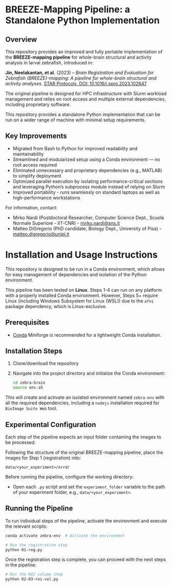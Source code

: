 # **BREEZE-Mapping Pipeline: a Standalone Python Implementation**  

## **Overview**  
This repository provides an improved and fully portable implementation of the **BREEZE-mapping pipeline** for whole-brain structural and activity analysis in larval zebrafish, introduced in:

**Jin, Neelakantan, et al.** (2023) – *Brain Registration and Evaluation for Zebrafish (BREEZE)-mapping: A pipeline for whole-brain structural and activity analyses.* [STAR Protocols, DOI: 10.1016/j.xpro.2023.102647](https://doi.org/10.1016/j.xpro.2023.102647)  

The original pipeline is designed for HPC infrastructure with Slurm workload management and relies on root access and multiple external dependencies, including proprietary software.

This repository provides a standalone Python implementation that can be run on a wider range of machine with minimal setup requirements.


## Key Improvements

- Migrated from Bash to Python for improved readability and maintainability
- Streamlined and modularized setup using a Conda environment — no root access required
- Eliminated unnecessary and proprietary dependencies (e.g., MATLAB) to simplify deployment
- Optimized parallel execution by isolating performance-critical sections and leveraging Python’s subprocess module instead of relying on Slurm
- Improved portability - runs seamlessly on standard laptops as well as high-performance workstations


For information, contact: 
- Mirko Nardi (Postdoctoral Researcher, Computer Science Dept., Scuola Normale Superiore - IIT-CNR) - mirko.nardi@sns.it 
- Matteo DiGregorio (PhD candidate, Biology Dept., University of Pisa) - matteo.digregorio@unipi.it


# Installation and Usage Instructions

This repository is designed to be run in a Conda environment, which allows for easy management of dependencies and isolation of the Python environment.

This pipeline has been tested on **Linux**. Steps 1-4 can run on any platform with a properly installed Conda environment. However, Steps 5+ require Linux (including Windows Subsystem for Linux (WSL)) due to the ``afni`` package dependency, which is Linux-exclusive.


## Prerequisites

- [Conda](https://github.com/conda-forge/miniforge) Miniforge is recommended for a lightweight Conda installation.


## Installation Steps

1. Clone/download the repository
2. Navigate into the project directory and initialize the Conda environment:

   ```bash
   cd zebra-brain
   source env.sh
   ```

This will create and activate an isolated environment named `zebra-env` with all the required dependencies, including a `nodejs` installation required for `BioImage Suite Web` tool.

## Experimental Configuration

Each step of the pipeline expects an input folder containing the images to be processed.

Following the structure of the original BREEZE-mapping pipeline, place the images for Step 1 (registration) into:

```
data/<your_experiment>/nrrd/
```

Before running the pipeline, configure the working directory:

- Open each `.py` script and set the `experiment_folder` variable to the path of your experiment folder, e.g., `data/<your_experiment>`.


## Running the Pipeline

To run individual steps of the pipeline, activate the environment and execute the relevant scripts:

```bash
conda activate zebra-env  # Activate the environment

# Run the registration step
python 01-reg.py  
```

Once the registration step is complete, you can proceed with the next steps in the pipeline:

```bash
# Run the ROI volume step
python 02-03-roi-vol.py  
```

